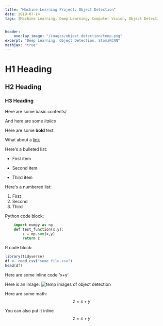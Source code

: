 ```yaml
---
title: "Machine Learning Project: Object Detection"
date: 2019-07-14
tags: [Machine Learning, Deep Learning, Computer Vision, Object Detection, Data Science, Neural Network]


header:
    overlay_image: "/images/object-detection/temp.png"
excerpt: "Deep Learning, Object Detection, StomaRCNN"
mathjax: "true"
---
```


# H1 Heading
## H2 Heading 
### H3 Heading

Here are some basic contents/

And here are some *italics*

Here are some **bold** text.

What about a [link](https://github.com/Mercurise/)

Here's a bulleted list:
* First item
+ Second item
- Third item

Here's a numbered list:
1. First
2. Second
3. Third

Python code block:
```python
    import numpy as np
    def test_function(x,y):
        z = np.sum(x,y)
        return z
```

R code block:
```r
library(tidyverse)
df <- read_csv("some_file.csv")
head(df)
```

Here are some inline code 'x+y'

Here is an image:
<img src="{{ site.url }}{{ site.baseurl }}/images/object-detection/temp2.png" alt="temp images of object detection">


<!-- Here is another using Kramdown:
![alt]({{ site.url }}{{ site.baseurl }}/assets/images/object-detection/temp2.png)
 -->
Here are some math:
$$z=x+y$$

You can also put it inline $$z=x+y$$


